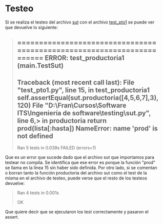 # Testeo

Si se realiza el testeo del archivo [sut](sut.py) con el archivo [test_pto1](test_pto1.py) se puede ver que devuelve lo siguiente:

> ======================================================================
> ERROR: test_productoria1 (__main__.TestSut)
> ----------------------------------------------------------------------
> Traceback (most recent call last):
>  File "test_pto1.py", line 15, in test_productoria1
>    self.assertEqual(sut.productoria([4,5,6,7],3), 120)
>  File "D:\Fran\Cursos\Software ITS\Ingeniería de software\testing\sut.py", line 6,> in productoria
>    return prod(lista[:hasta])
> NameError: name 'prod' is not defined
> ----------------------------------------------------------------------
> Ran 5 tests in 0.039s
> FAILED (errors=1)

Que es un error que sucede dado que el archivo sut que importamos para testear no compila. Se identifica que ese error es porque la función "prod" se llama en la línea 15 sin haber sido definida. Por otro lado, si se comentan o borran tanto la función productoria del archivo sut como el test de la misma en el archivo de testeo, puede verse que el resto de los testeos devuelve: 

> Ran 4 tests in 0.001s
>
> OK

Que quiere decir que se ejecutaron los test correctamente y pasaron el assert.